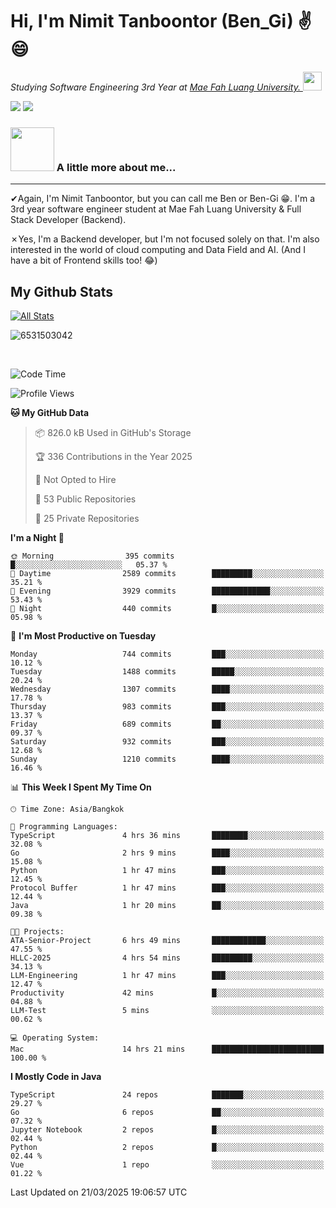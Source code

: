 # Hi, I'm Nimit Tanboontor (Ben_Gi) ✌😄
<p><em>Studying Software Engineering 3rd Year at <a href="https://en.mfu.ac.th/home.html"> Mae Fah Luang University.
</a><img src="https://media.giphy.com/media/WUlplcMpOCEmTGBtBW/giphy.gif" width="30"> </em></p>


[![](https://img.shields.io/badge/linkedin-%230077B5.svg?style=for-the-badge&logo=linkedin)]([https://www.linkedin.com/in/thanaphoom-babparn/](https://www.linkedin.com/in/nimit-tanbooutor-798139246/))
[![](https://img.shields.io/badge/Medium-12100E?style=for-the-badge&logo=medium&logoColor=white)](https://medium.com/@nimittanbooutor)

### <img src="https://media.giphy.com/media/VgCDAzcKvsR6OM0uWg/giphy.gif" width="70"> A little more about me...  

<hr> <!-- Horizontal line -->

&#10004;Again, I'm Nimit Tanboontor, but you can call me Ben or Ben-Gi 😁. I'm a 3rd year software engineer student at Mae Fah Luang University & Full Stack Developer (Backend).

&#10007;Yes, I'm a Backend developer, but I'm not focused solely on that. I'm also interested in the world of cloud computing and Data Field and AI. (And I have a bit of Frontend skills too! 😂)


## My Github Stats

[![All Stats](https://github-readme-stats.vercel.app/api?username=6531503042&show_icons=true&theme=algolia)](https://github.com/6531503042)

<p><img align="center" src="https://github-readme-streak-stats.herokuapp.com/?user=6531503042&" alt="6531503042" /></p>

<br />


<!--START_SECTION:waka-->
![Code Time](http://img.shields.io/badge/Code%20Time-380%20hrs%2059%20mins-blue)

![Profile Views](http://img.shields.io/badge/Profile%20Views-4-blue)

**🐱 My GitHub Data** 

> 📦 826.0 kB Used in GitHub's Storage 
 > 
> 🏆 336 Contributions in the Year 2025
 > 
> 🚫 Not Opted to Hire
 > 
> 📜 53 Public Repositories 
 > 
> 🔑 25 Private Repositories 
 > 
**I'm a Night 🦉** 

```text
🌞 Morning                395 commits         █░░░░░░░░░░░░░░░░░░░░░░░░   05.37 % 
🌆 Daytime                2589 commits        █████████░░░░░░░░░░░░░░░░   35.21 % 
🌃 Evening                3929 commits        █████████████░░░░░░░░░░░░   53.43 % 
🌙 Night                  440 commits         █░░░░░░░░░░░░░░░░░░░░░░░░   05.98 % 
```
📅 **I'm Most Productive on Tuesday** 

```text
Monday                   744 commits         ███░░░░░░░░░░░░░░░░░░░░░░   10.12 % 
Tuesday                  1488 commits        █████░░░░░░░░░░░░░░░░░░░░   20.24 % 
Wednesday                1307 commits        ████░░░░░░░░░░░░░░░░░░░░░   17.78 % 
Thursday                 983 commits         ███░░░░░░░░░░░░░░░░░░░░░░   13.37 % 
Friday                   689 commits         ██░░░░░░░░░░░░░░░░░░░░░░░   09.37 % 
Saturday                 932 commits         ███░░░░░░░░░░░░░░░░░░░░░░   12.68 % 
Sunday                   1210 commits        ████░░░░░░░░░░░░░░░░░░░░░   16.46 % 
```


📊 **This Week I Spent My Time On** 

```text
🕑︎ Time Zone: Asia/Bangkok

💬 Programming Languages: 
TypeScript               4 hrs 36 mins       ████████░░░░░░░░░░░░░░░░░   32.08 % 
Go                       2 hrs 9 mins        ████░░░░░░░░░░░░░░░░░░░░░   15.08 % 
Python                   1 hr 47 mins        ███░░░░░░░░░░░░░░░░░░░░░░   12.45 % 
Protocol Buffer          1 hr 47 mins        ███░░░░░░░░░░░░░░░░░░░░░░   12.44 % 
Java                     1 hr 20 mins        ██░░░░░░░░░░░░░░░░░░░░░░░   09.38 % 

🐱‍💻 Projects: 
ATA-Senior-Project       6 hrs 49 mins       ████████████░░░░░░░░░░░░░   47.55 % 
HLLC-2025                4 hrs 54 mins       █████████░░░░░░░░░░░░░░░░   34.13 % 
LLM-Engineering          1 hr 47 mins        ███░░░░░░░░░░░░░░░░░░░░░░   12.47 % 
Productivity             42 mins             █░░░░░░░░░░░░░░░░░░░░░░░░   04.88 % 
LLM-Test                 5 mins              ░░░░░░░░░░░░░░░░░░░░░░░░░   00.62 % 

💻 Operating System: 
Mac                      14 hrs 21 mins      █████████████████████████   100.00 % 
```

**I Mostly Code in Java** 

```text
TypeScript               24 repos            ███████░░░░░░░░░░░░░░░░░░   29.27 % 
Go                       6 repos             ██░░░░░░░░░░░░░░░░░░░░░░░   07.32 % 
Jupyter Notebook         2 repos             █░░░░░░░░░░░░░░░░░░░░░░░░   02.44 % 
Python                   2 repos             █░░░░░░░░░░░░░░░░░░░░░░░░   02.44 % 
Vue                      1 repo              ░░░░░░░░░░░░░░░░░░░░░░░░░   01.22 % 
```




 Last Updated on 21/03/2025 19:06:57 UTC
<!--END_SECTION:waka-->
